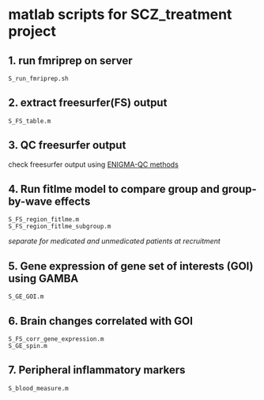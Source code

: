 # matlab scripts for SCZ_treatment project

## 1. run fmriprep on server
```
S_run_fmriprep.sh
```

## 2. extract freesurfer(FS) output 
```
S_FS_table.m
```

## 3. QC freesurfer output
check freesurfer output using [ENIGMA-QC methods](https://enigma.ini.usc.edu/protocols/imaging-protocols/)


## 4. Run fitlme model to compare group and group-by-wave effects
```
S_FS_region_fitlme.m  
S_FS_region_fitlme_subgroup.m 
```
*separate for medicated and unmedicated patients at recruitment*

## 5. Gene expression of gene set of interests (GOI) using GAMBA
```
S_GE_GOI.m
```

## 6. Brain changes correlated with GOI
```
S_FS_corr_gene_expression.m
S_GE_spin.m
```

## 7. Peripheral inflammatory markers
```
S_blood_measure.m
```
